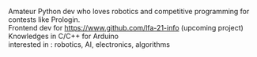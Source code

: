 Amateur Python dev who loves robotics and competitive programming for contests like Prologin. <br>
Frontend dev for https://www.github.com/lfa-21-info (upcoming project) <br>
Knowledges in C/C++ for Arduino <br>
interested in : robotics, AI, electronics, algorithms
